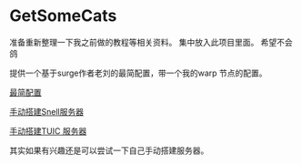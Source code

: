 # GetSomeCats
准备重新整理一下我之前做的教程等相关资料。
集中放入此项目里面。
希望不会鸽

提供一个基于surge作者老刘的最简配置，带一个我的warp 节点的配置。

[最简配置](https://github.com/Zeaphyou/GetSomeCats/blob/Surge/A%20easy%20Surge%20config.conf)

[手动搭建Snell服务器](https://github.com/Zeaphyou/GetSomeCats/blob/Surge/%E7%AE%80%E5%8D%95%E6%90%AD%E5%BB%BASnell%E6%9C%8D%E5%8A%A1)

[手动搭建TUIC 服务器](https://github.com/Zeaphyou/GetSomeCats/blob/Surge/%E7%AE%80%E5%8D%95%E6%90%AD%E5%BB%BATUIC%E6%9C%8D%E5%8A%A1)

其实如果有兴趣还是可以尝试一下自己手动搭建服务器。
